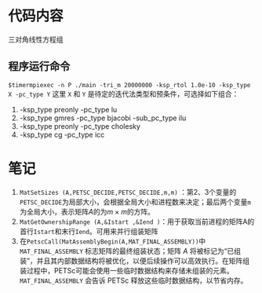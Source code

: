 # 代码内容
三对角线性方程组
## 程序运行命令
`$timermpiexec -n P ./main -tri_m 20000000 -ksp_rtol 1.0e-10 -ksp_type X -pc_type Y` 这里 `X` 和 `Y` 是待定的迭代法类型和预条件，可选择如下组合：
1. -ksp_type preonly -pc_type lu
2. -ksp_type gmres -pc_type bjacobi -sub_pc_type ilu
3. -ksp_type preonly -pc_type cholesky
4. -ksp_type cg -pc_type icc
# 笔记
1. `MatSetSizes (A,PETSC_DECIDE,PETSC_DECIDE,m,m)` ：第2、3个变量的`PETSC_DECIDE`为局部大小，会根据全局大小和进程数来决定；最后两个变量`m`为全局大小，表示矩阵$A$的为$m\times m$的方阵。
2. `MatGetOwnershipRange (A,&Istart ,&Iend )`：用于获取当前进程的矩阵A的首行`Istart`和末行`Iend`。可用来并行组装矩阵
3. 在`PetscCall(MatAssemblyBegin(A,MAT_FINAL_ASSEMBLY))`中 `MAT_FINAL_ASSEMBLY` 标志矩阵的最终组装状态；矩阵 $A$ 将被标记为“已组装”，并且其内部数据结构将被优化，以便后续操作可以高效执行。在矩阵组装过程中，PETSc可能会使用一些临时数据结构来存储未组装的元素。`MAT_FINAL_ASSEMBLY` 会告诉 PETSc 释放这些临时数据结构，以节省内存。
